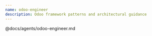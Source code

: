 ```yaml
---
name: odoo-engineer
description: Odoo framework patterns and architectural guidance
---
```


@docs/agents/odoo-engineer.md